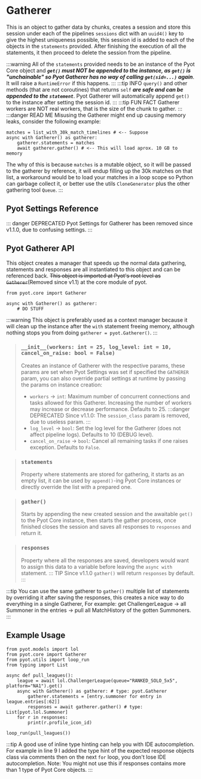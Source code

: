 # Gatherer

This is an object to gather data by chunks, creates a session and store this session under each of the pipelines `sessions` dict with an `uuid4()` key to give the highest uniqueness possible, this session id is added to each of the objects in the `statements` provided. After finishing the execution of all the statements, it then proceed to delete the session from the pipeline. 

:::warning
All of the `statements` provided needs to be an instance of the Pyot Core object and **_`get()` must NOT be appended to the instance, as `get()` is "unchainable" so Pyot Gatherer has no way of calling `get(sid=...)` again_**. It will raise a `RuntimeError` if this happens.
:::
:::tip INFO
`query()` and other methods (that are not coroutines) that returns `self` **_are safe and can be appended to the `statement`_**.
Pyot Gatherer will automatically append `get()` to the instance after setting the session id.
:::
:::tip FUN FACT
Gatherer workers are NOT real workers, that is the size of the chunk to gather.
:::
:::danger READ ME
Misusing the Gatherer might end up causing memory leaks, consider the following example:
```python{4}
matches = list_with_30k_match_timelines # <-- Suppose
async with Gatherer() as gatherer:
    gatherer.statements = matches
    await gatherer.gather() # <-- This will load aprox. 10 GB to memory
```
The why of this is because `matches` is a mutable object, so it will be passed to the gatherer by reference, it will endup filling up the  30k matches on that list, a workaround would be to load your matches in a loop scope so Python can garbage collect it, or better use the utils `CloneGenerator` plus the other gathering tool `Queue`.
:::

## Pyot Settings Reference
::: danger DEPRECATED
Pyot Settings for Gatherer has been removed since v1.1.0, due to confusing settings.
:::

## Pyot Gatherer API
This object creates a manager that speeds up the normal data gathering, statements and responses are all instantiated to this object and can be referenced back.
~~This object is imported at Pyot's root level as `Gatherer`~~(Removed since v1.1) at the core module of pyot.

```python{1}
from pyot.core import Gatherer

async with Gatherer() as gatherer:
    # DO STUFF
```
:::warning
This object is preferably used as a context manager because it will clean up the instance after the `with` statement freeing memory, although nothing stops you from doing `gatherer = pyot.Gatherer()`.
:::
> ### `__init__(workers: int = 25, log_level: int = 10, cancel_on_raise: bool = False)`
> Creates an instance of Gatherer with the respective params, these params are set when Pyot Settings was set if specified the `GATHERER` param, you can also override partial settings at runtime by passing the params on instance creation:
> - `workers` <Badge text="param" type="warning" vertical="middle"/> -> `int`: Maximum number of concurrent connections and tasks allowed for this Gatherer. Increasing the number of workers may increase or decrease performance. Defaults to 25.
>:::danger DEPRECATED
> Since v1.1.0: The `session_class` param is removed, due to useless param.
>:::
> - `log_level` <Badge text="param" type="warning" vertical="middle"/> -> `bool`: Set the log level for the Gatherer (does not affect pipeline logs). Defaults to 10 (DEBUG level).
> - `cancel_on_raise` <Badge text="param" type="warning" vertical="middle"/> -> `bool`: Cancel all remaining tasks if one raises exception. Defaults to `False`.

> ### `statements` <Badge text="property" type="error" vertical="middle"/>
> Property where statements are stored for gathering, it starts as an empty list, it can be used by `append()`-ing Pyot Core instances or directly override the list with a prepared one.

> ### `gather()` <Badge text="function" type="error" vertical="middle"/> <Badge text="awaitable" type="error" vertical="middle"/>
> Starts by appending the new created session and the awaitable `get()` to the Pyot Core instance, then starts the gather process, once finished closes the session and saves all responses to `responses` and return it.

> ### `responses` <Badge text="property" type="error" vertical="middle"/>
> Property where all the responses are saved, developers would want to assign this data to a variable before leaving the `async with` statement.
>::: TIP
>Since v1.1.0 `gather()` will return `responses` by default.
>:::

:::tip
You can use the same gatherer to `gather()` multiple list of statements by overriding it after saving the responses, this creates a nice way to do everything in a single Gatherer, For example: get ChallengerLeague -> all Summoner in the entries -> pull all MatchHistory of the gotten Summoners.
:::

## Example Usage
```python{8-10}
from pyot.models import lol
from pyot.core import Gatherer
from pyot.utils import loop_run
from typing import List

async def pull_leagues():
    league = await lol.ChallengerLeague(queue="RANKED_SOLO_5x5", platform="NA1").get()
    async with Gatherer() as gatherer: # type: pyot.Gatherer
        gatherer.statements = [entry.summoner for entry in league.entries[:62]]
        responses = await gatherer.gather() # type: List[pyot.lol.Summoner]
    for r in responses:
        print(r.profile_icon_id)

loop_run(pull_leagues())
```
:::tip
A good use of inline type hinting can help you with IDE autocompletion. For example in line 9 I added the type hint of the expected response objects class via comments then on the next `for` loop, you don't lose IDE autocompletion. Note: You might not use this if responses contains more than 1 type of Pyot Core objects.
:::
